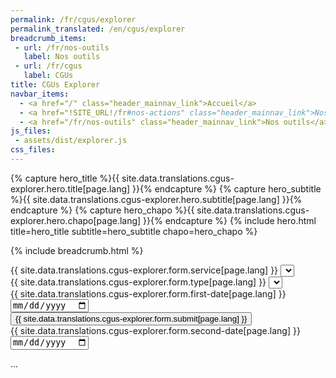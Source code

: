```yaml
---
permalink: /fr/cgus/explorer
permalink_translated: /en/cgus/explorer
breadcrumb_items:
 - url: /fr/nos-outils
   label: Nos outils
 - url: /fr/cgus
   label: CGUs
title: CGUs Explorer
navbar_items:
  - <a href="/" class="header_mainnav_link">Accueil</a>
  - <a href="!SITE_URL!/fr#nos-actions" class="header_mainnav_link">Nos actions</a>
  - <a href="/fr/nos-outils" class="header_mainnav_link">Nos outils</a>
js_files:
 - assets/dist/explorer.js
css_files:	
---
```


{% capture hero_title %}{{ site.data.translations.cgus-explorer.hero.title[page.lang] }}{% endcapture %}
{% capture hero_subtitle %}{{ site.data.translations.cgus-explorer.hero.subtitle[page.lang] }}{% endcapture %}
{% capture hero_chapo %}{{ site.data.translations.cgus-explorer.hero.chapo[page.lang] }}{% endcapture %}
{% include hero.html title=hero_title subtitle=hero_subtitle chapo=hero_chapo %}

{% include breadcrumb.html %}

<script type="text/javascript">
	const notificationsMsgs = {
		'browserSupport': "{{ site.data.translations.cgus-explorer.notifications.browser-support[page.lang] }}",
		'dateClosest': "{{ site.data.translations.cgus-explorer.notifications.date-closest[page.lang] }}",
		'nothingToCompare': "{{ site.data.translations.cgus-explorer.notifications.nothing-to-compare[page.lang] }}",
	};
</script>

<form class="form explorerform" id="form_explorer">
	<div class="form_field form_field-big">
		<label class="form_field_label" for="form_services">{{ site.data.translations.cgus-explorer.form.service[page.lang] }}</label>
		<select class="form_field_select" name="form_services" id="form_services" tabindex="1" required>
		</select>
	</div>
	<div class="form_field form_field-big">
		<label class="form_field_label" for="form_typeofdocuments">{{ site.data.translations.cgus-explorer.form.type[page.lang] }}</label>
		<select class="form_field_select" name="form_typeofdocuments" id="form_typeofdocuments" tabindex="2" required>
		</select>
	</div>
	<div class="form_field">
		<label class="form_field_label" for="form_firstdocumentdate">{{ site.data.translations.cgus-explorer.form.first-date[page.lang] }}</label>
		<input type="date" id="form_firstdocumentdate" name="form_firstdocumentdate" tabindex="3" required>
	</div>
	<div class="form_field form_field-submit">
		<input type="submit" class="button" value="{{ site.data.translations.cgus-explorer.form.submit[page.lang] }}" tabindex="5" /> 
	</div>
	<div class="form_field">
		<label class="form_field_label" for="form_seconddocumentdate">{{ site.data.translations.cgus-explorer.form.second-date[page.lang] }}</label>
		<input type="date" id="form_seconddocumentdate" name="form_seconddocumentdate" tabindex="4" required>
	</div>
</form>

<div class="diffviewer">
	<div class="diffviewer_content">...</div>
</div>

